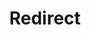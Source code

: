 ﻿---
layout: src/layouts/Redirect.astro
title: Redirect
redirect: https://octopus.com/docs/octopus-rest-api/cli/octopus-account-token
pubDate:  2023-01-01
navSearch: false
navSitemap: false
navMenu: false
---
